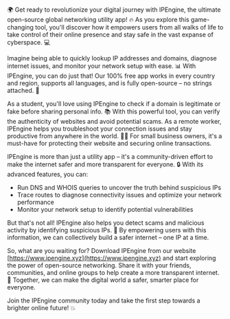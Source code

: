 🌍 Get ready to revolutionize your digital journey with IPEngine, the ultimate open-source global networking utility app! 🔥 As you explore this game-changing tool, you'll discover how it empowers users from all walks of life to take control of their online presence and stay safe in the vast expanse of cyberspace. 💻

Imagine being able to quickly lookup IP addresses and domains, diagnose internet issues, and monitor your network setup with ease. 📊 With IPEngine, you can do just that! Our 100% free app works in every country and region, supports all languages, and is fully open-source – no strings attached. 💸

As a student, you'll love using IPEngine to check if a domain is legitimate or fake before sharing personal info. 📚 With this powerful tool, you can verify the authenticity of websites and avoid potential scams. As a remote worker, IPEngine helps you troubleshoot your connection issues and stay productive from anywhere in the world. 🏃‍♀️ For small business owners, it's a must-have for protecting their website and securing online transactions.

IPEngine is more than just a utility app – it's a community-driven effort to make the internet safer and more transparent for everyone. 🔒 With its advanced features, you can:

* Run DNS and WHOIS queries to uncover the truth behind suspicious IPs
* Trace routes to diagnose connectivity issues and optimize your network performance
* Monitor your network setup to identify potential vulnerabilities

But that's not all! IPEngine also helps you detect scams and malicious activity by identifying suspicious IPs. 🚨 By empowering users with this information, we can collectively build a safer internet – one IP at a time.

So, what are you waiting for? Download IPEngine from our website [https://www.ipengine.xyz](https://www.ipengine.xyz) and start exploring the power of open-source networking. Share it with your friends, communities, and online groups to help create a more transparent internet. 🌟 Together, we can make the digital world a safer, smarter place for everyone.

Join the IPEngine community today and take the first step towards a brighter online future! 💥